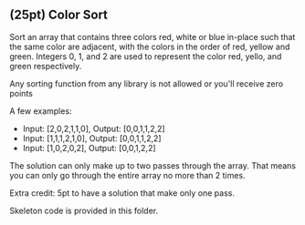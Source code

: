 ## (25pt) Color Sort
Sort an array that contains three colors red, white or blue in-place such that the same color are adjacent, with the colors in the order of red, yellow and green. Integers 0, 1, and 2 are used to represent the color red, yello, and green respectively. 

Any sorting function from any library is not allowed or you'll receive zero points

A few examples:

- Input: [2,0,2,1,1,0], Output: [0,0,1,1,2,2]
- Input: [1,1,1,2,1,0], Output: [0,0,1,1,2,2]
- Input: [1,0,2,0,2], Output: [0,0,1,2,2]

The solution can only make up to two passes through the array. That means you can only go through the entire array no more than 2 times. 

Extra credit: 5pt to have a solution that make only one pass.

Skeleton code is provided in this folder. 











